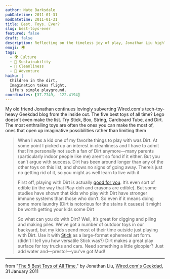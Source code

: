 ```yaml
---
author: Nate Barksdale
pubDatetime: 2011-01-31
modDatetime: 2011-01-31
title: Best. Toys. Ever?
slug: best-toys-ever
featured: false
draft: false
description: Reflecting on the timeless joy of play, Jonathan Liu highlights the simplicity and creativity that come with Dirt as a toy.
emoji: 🌍
tags:
  - 🌍 Culture
  - 🌱 Sustainability
  - 🧼 Cleanliness
  - 🌊 Adventure
haiku: |
  Children in the dirt,  
  Imagination takes flight,  
  Life's simple playground.
coordinates: [37.7749, -122.4194]
---
```


My old friend Jonathan continues lovingly subverting Wired.com's tech-toy-heavy Geekdad blog from the inside out. The five best toys of all time? Lego doesn't even make the list. Try Stick, Box, String, Cardboard Tube, and Dirt. The most enthralling toys are often the ones you can make the most of, ones that open up imaginative possibilities rather than limiting them

> When I was a kid one of my favorite things to play with was Dirt. At some point I picked up an interest in cleanliness and I have to admit that I’m personally not such a fan of Dirt anymore—many parents (particularly indoor people like me) aren’t so fond if it either. But you can’t argue with success. Dirt has been around longer than any of the other toys on this list, and shows no signs of going away. There’s just no getting rid of it, so you might as well learn to live with it
>
> First off, playing with Dirt is actually [good for you](http://web.archive.org/web/20250104094506/https://www.nytimes.com/2009/01/27/health/27brod.html). It’s even sort of edible (in the way that Play-doh and crayons are edible). But some studies have shown that kids who play with Dirt have stronger immune systems than those who don’t. So even if it means doing some more laundry (Dirt is notorious for the stains it causes) it might be worth getting your kids some Dirt
>
> So what can you do with Dirt? Well, it’s great for digging and piling and making piles. We’ve got a number of outdoor toys in our backyard, but my kids spend most of their time outside just playing with Dirt. Use it with [Stick](https://www.google.com/search?q=%22Stick%22) as a large-format ephemeral art form. (didn’t I tell you how versatile Stick was?) Dirt makes a great play surface for toy trucks and cars. Need something a little gloopier? Just add water and—presto!—you’ve got Mud!

---

from "[The 5 Best Toys of All Time](http://web.archive.org/web/20140301111836/http://www.wired.com:80/geekdad/2011/01/the-5-best-toys-of-all-time/all/1)," by Jonathan Liu, [Wired.com's Geekdad](http://web.archive.org/web/20140301111836/http://www.wired.com:80/geekdad/2011/01/the-5-best-toys-of-all-time/all/1), 31 January 2011
